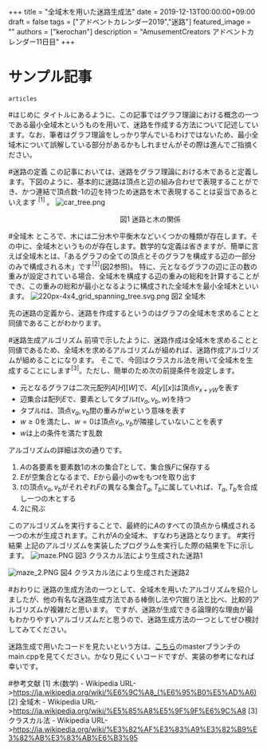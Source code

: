 +++
title =  "全域木を用いた迷路生成法"
date = 2019-12-13T00:00:00+09:00
draft = false
tags = ["アドベントカレンダー2019","迷路"]
featured_image = ""
authors = ["kerochan"]
description = "AmusementCreators アドベントカレンダー11日目"
+++

# サンプル記事
`articles`

#はじめに
タイトルにあるように、この記事ではグラフ理論における概念の一つである最小全域木というものを用いて、迷路を作成する方法について記述しています。なお、筆者はグラフ理論をしっかり学んでいるわけではないため、最小全域木について誤解している部分があるかもしれませんがその際は進んでご指摘ください。

#迷路の定義
この記事においては、迷路をグラフ理論における木であると定義します。下図のように、基本的に迷路は頂点と辺の組み合わせで表現することができ、かつ連結で頂点数-1の辺を持つため迷路を木で表現することは妥当であるといえます $^{[1]}$ 。
![car_tree.png](https://qiita-image-store.s3.ap-northeast-1.amazonaws.com/0/214300/8fc126ff-7821-78e7-f1be-b82db471d94a.png "図1 迷路と木の関係")

　　　　　　　　　　　　　　　　図1 迷路と木の関係

#全域木
ところで、木には二分木や平衡木などいくつかの種類が存在します。その中に、全域木というものが存在します。数学的な定義は省きますが、簡単に言えば全域木とは、「あるグラフの全ての頂点とそのグラフを構成する辺の一部分のみで構成される木」です$^{[2]}$(図2参照)。
特に、元となるグラフの辺に正の数の重みが設定されている場合、全域木を構成する辺の重みの総和を計算することができ、この重みの総和が最小となるように構成された全域木を最小全域木といいます。
![220px-4x4_grid_spanning_tree.svg.png](https://qiita-image-store.s3.ap-northeast-1.amazonaws.com/0/214300/f9b8bbce-96d0-ecf1-4656-a6c34d77e27b.png "図2 全域木")
図2 全域木

先の迷路の定義から、迷路を作成するというのはグラフの全域木を求めることと同値であることがわかります。

#迷路生成アルゴリズム
前項で示したように、迷路作成は全域木を求めることと同値であるため、全域木を求めるアルゴリズムが組めれば、迷路作成アルゴリズムが組めることになります。
そこで、今回はクラスカル法を用いて全域木を生成することにします$^{[3]}$。ただし、簡単のため次の前提条件を設定します。

- 元となるグラフは二次元配列$A[H][W]$で、$A[y][x]$は頂点$v_{x + yW}$を表す
- 辺集合は配列$E$で、要素としてタプル$t(v_a, v_b, w)$を持つ
- タプル$t$は、頂点$v_a, v_b$間の重みが$w$という意味を表す
- $w \geq 0$を満たし、$w = 0$は頂点$v_a, v_b$が隣接していないことを表す
- $w$は上の条件を満たす乱数

アルゴリズムの詳細は次の通りです。

1. $A$の各要素を要素数1の木の集合$T$として、集合族$F$に保存する
2. $E$が空集合となるまで、$E$から最小の$w$をもつ$t$を取り出す
3. $t$の頂点$v_a, v_b$がそれぞれ$F$の異なる集合$T_a, T_b$に属していれば、$T_a, T_b$を合成し一つの木とする
4. 2に飛ぶ

このアルゴリズムを実行することで、最終的に$A$のすべての頂点から構成される一つの木が生成されます。これが$A$の全域木、すなわち迷路となります。
#実行結果
上記のアルゴリズムを実装したプログラムを実行した際の結果を下に示します。
![maze.PNG](https://qiita-image-store.s3.ap-northeast-1.amazonaws.com/0/214300/66a67791-191a-d98e-ea19-8a09251646a3.png "図3 クラスカル法により生成された迷路1")
図3 クラスカル法により生成された迷路1

![maze_2.PNG](https://qiita-image-store.s3.ap-northeast-1.amazonaws.com/0/214300/15e7a892-3e54-7f12-dac8-c5edbf4f5155.png "図4 クラスカル法により生成された迷路2")
図4 クラスカル法により生成された迷路2


#おわりに
迷路の生成方法の一つとして、全域木を用いたアルゴリズムを紹介しましたが、他の有名な迷路生成方法である棒倒し法や穴掘り法と比べ、比較的アルゴリズムが複雑だと思います。
ですが、迷路が生成できる論理的な理由が最もわかりやすいアルゴリズムだと思うので、迷路生成方法の一つとしてぜひ検討してみてください。

迷路生成で用いたコードを見たいという方は、[こちら](https://github.com/kerochan/Maze)のmasterブランチのmain.cppを見てください。かなり見にくいコードですが、実装の参考になれば幸いです。


#参考文献
[1] 木(数学) - Wikipedia
URL->https://ja.wikipedia.org/wiki/%E6%9C%A8_(%E6%95%B0%E5%AD%A6)
[2] 全域木 - Wikipedia
URL->https://ja.wikipedia.org/wiki/%E5%85%A8%E5%9F%9F%E6%9C%A8
[3] クラスカル法 - Wikipedia
URL->https://ja.wikipedia.org/wiki/%E3%82%AF%E3%83%A9%E3%82%B9%E3%82%AB%E3%83%AB%E6%B3%95


